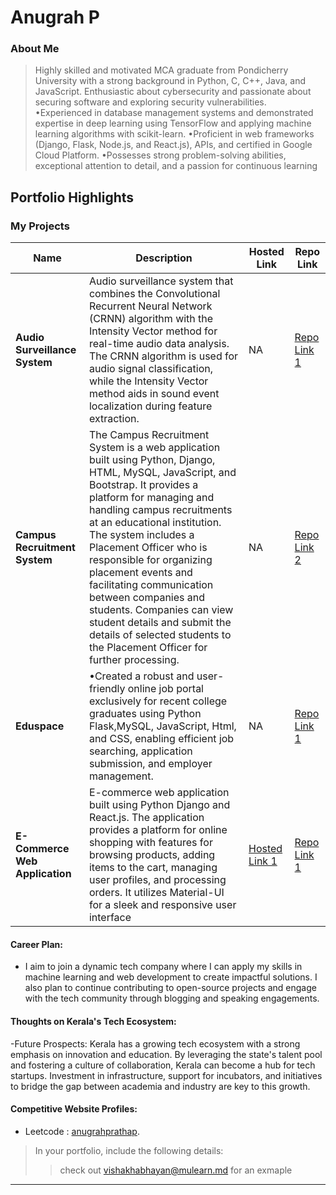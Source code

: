 # Anugrah P

### About Me

> Highly skilled and motivated MCA graduate from Pondicherry University with a strong background in Python,
C, C++, Java, and JavaScript. Enthusiastic about cybersecurity and passionate about securing software and
exploring security vulnerabilities.
•Experienced in database management systems and demonstrated expertise in deep learning using TensorFlow
and applying machine learning algorithms with scikit-learn.
•Proficient in web frameworks (Django, Flask, Node.js, and React.js), APIs, and certified in Google Cloud
Platform.
•Possesses strong problem-solving abilities, exceptional attention to detail, and a passion for continuous learning


## Portfolio Highlights

### My Projects

| Name                | Description                                                               | Hosted Link                              | Repo Link                                                      |
|---------------------|---------------------------------------------------------------------------|------------------------------------------|----------------------------------------------------------------|
| **Audio Surveillance System** | Audio surveillance system that combines the Convolutional Recurrent Neural Network (CRNN) algorithm with the Intensity Vector method for real-time audio data analysis. The CRNN algorithm is used for audio signal classification, while the Intensity Vector method aids in sound event localization during feature extraction.                                           | NA    | [Repo Link 1]([https://github.com/username/project1](https://github.com/anugrahprathap/Audio-Survilance))             |
| **Campus Recruitment System**  | The Campus Recruitment System is a web application built using Python, Django, HTML, MySQL, JavaScript, and Bootstrap. It provides a platform for managing and handling campus recruitments at an educational institution. The system includes a Placement Officer who is responsible for organizing placement events and facilitating communication between companies and students. Companies can view student details and submit the details of selected students to the Placement Officer for further processing.                                            | NA    | [Repo Link 2](https://github.com/anugrahprathap/campus-recruitment-app)             |
| **Eduspace** | •Created a robust and user-friendly online job portal exclusively for recent college graduates using Python Flask,MySQL, JavaScript, Html, and CSS, enabling efficient job searching, application submission, and employer management. | NA | [Repo Link 1]() |
| **E-Commerce Web Application** | E-commerce web application built using Python Django and React.js. The application provides a platform for online shopping with features for browsing products, adding items to the cart, managing user profiles, and processing orders. It utilizes Material-UI for a sleek and responsive user interface | [Hosted Link 1]() | [Repo Link 1](https://github.com/anugrahprathap/DjangoReactEcomerce) |



#### Career Plan:

- I aim to join a dynamic tech company where I can apply my skills in machine learning and web development to create impactful solutions. I also plan to continue contributing to open-source projects and engage with the tech community through blogging and speaking engagements.

#### Thoughts on Kerala's Tech Ecosystem:

-Future Prospects: Kerala has a growing tech ecosystem with a strong emphasis on innovation and education. By leveraging the state's talent pool and fostering a culture of collaboration, Kerala can become a hub for tech startups. Investment in infrastructure, support for incubators, and initiatives to bridge the gap between academia and industry are key to this growth.



#### Competitive Website Profiles:

- Leetcode : [anugrahprathap](https://leetcode.com/u/anugrahprathap/).



> In your portfolio, include the following details:
>> check out [vishakhabhayan@mulearn.md](./profiles/vishakhabhayan@mulearn.md) for an exmaple

---
